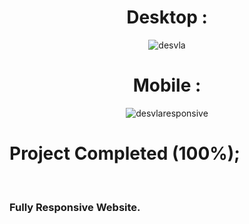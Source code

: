 <div align="center">

# Desktop :
![desvla](https://user-images.githubusercontent.com/83568294/131730887-66edba05-3e92-4457-aba5-b5d394b8df18.jpg)


# Mobile :
![desvlaresponsive](https://user-images.githubusercontent.com/83568294/134259426-c8cac6de-1267-451a-9bc1-6438822776e2.jpg)

</div>

# Project Completed (100%);
</br>


### Fully Responsive Website.
